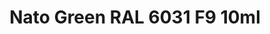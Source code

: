 ---
layout: product
title: "Nato Green RAL 6031 F9  10ml"
price: "330" 
desc: "Acrylic Laquer 10mL"
img_path: "/assets/img/RC080.webp"
brand: "AK "
available: true
special_offer: false
new: false
soon: false
cat: "020000"
subcat: "020200"
subsubcat: "020201"
sifra: "RC080"
popular: false
---